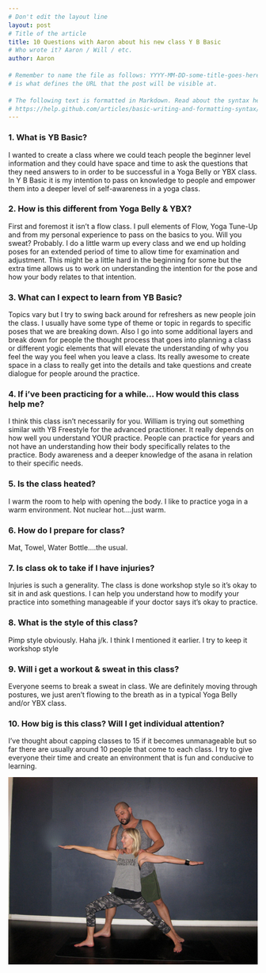 ```yaml
---
# Don't edit the layout line
layout: post
# Title of the article
title: 10 Questions with Aaron about his new class Y B Basic
# Who wrote it? Aaron / Will / etc.
author: Aaron

# Remember to name the file as follows: YYYY-MM-DD-some-title-goes-here.md. This
# is what defines the URL that the post will be visible at.

# The following text is formatted in Markdown. Read about the syntax here:
# https://help.github.com/articles/basic-writing-and-formatting-syntax/
---
```


### 1. What is YB Basic?
I wanted to create a class where we could teach people the beginner level information and they could have space and time to ask the questions that they need answers to in order to be successful in a Yoga Belly or YBX class. In Y B Basic it is my intention to pass on knowledge to people and empower them into a deeper level of self-awareness in a yoga class.

### 2. How is this different from Yoga Belly & YBX?

First and foremost it isn’t a flow class. I pull elements of Flow, Yoga Tune-Up and from my personal experience to pass on the basics to you. Will you sweat? Probably. I do a little warm up every class and we end up holding poses for an extended period of time to allow time for examination and adjustment. This might be a little hard in the beginning for some but the extra time allows us to work on understanding the intention for the pose and how your body relates to that intention.

### 3. What can I expect to learn from YB Basic?

Topics vary but I try to swing back around for refreshers as new people join the class. I usually have some type of theme or topic in regards to specific poses that we are breaking down. Also I go into some additional layers and break down for people the thought process that goes into planning a class or different yogic elements that will elevate the understanding of why you feel the way you feel when you leave a class. Its really awesome to create space in a class to really get into the details and take questions and create dialogue for people around the practice.

### 4. If i’ve been practicing for a while… How would this class help me?

I think this class isn’t necessarily for you. William is trying out something similar with YB Freestyle for the advanced practitioner. It really depends on how well you understand YOUR practice. People can practice for years and not have an understanding how their body specifically relates to the practice. Body awareness and a deeper knowledge of the asana in relation to their specific needs.

### 5. Is the class heated?

I warm the room to help with opening the body. I like to practice yoga in a warm environment. Not nuclear hot….just warm.

### 6. How do I prepare for class?

Mat, Towel, Water Bottle….the usual.

### 7. Is class ok to take if I have injuries?

Injuries is such a generality. The class is done workshop style so it’s okay to sit in and ask questions. I can help you understand how to modify your practice into something manageable if your doctor says it’s okay to practice.

### 8. What is the style of this class?

Pimp style obviously. Haha j/k. I think I mentioned it earlier. I try to keep it workshop style

### 9. Will i get a workout & sweat in this class?

Everyone seems to break a sweat in class. We are definitely moving through postures, we just aren’t flowing to the breath as in a typical Yoga Belly and/or YBX class.

### 10. How big is this class? Will I get individual attention?

I’ve thought about capping classes to 15 if it becomes unmanageable but so far there are usually around 10 people that come to each class. I try to give everyone their time and create an environment that is fun and conducive to learning.

![Aaron adjustment](/images/blog/2015-10/Aaron-Adjustment-scaled.jpg)
